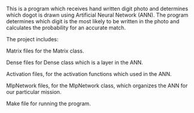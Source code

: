 This is a program which receives hand written digit photo and determines which dogot is drawn using Artificial Neural Network (ANN).
The program determines which digit is the most likely to be written in the photo and calculates the probability for an accurate match.

The project includes:

Matrix files for the Matrix class.

Dense files for Dense class which is a layer in the ANN.

Activation files, for the activation functions which used in the ANN.

MlpNetwork files, for the MlpNetwork class, which organizes the ANN for our particular mission.

Make file for running the program.
